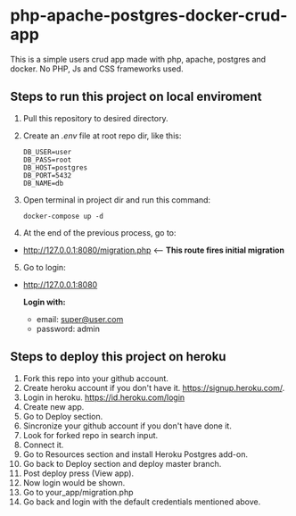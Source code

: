 # php-apache-postgres-docker-crud-app

This is a simple users crud app made with php, apache, postgres and docker.
No PHP, Js and CSS frameworks used.

## Steps to run this project on local enviroment

1. Pull this repository to desired directory.

2. Create an *.env* file at root repo dir, like this:

    ```
    DB_USER=user
    DB_PASS=root
    DB_HOST=postgres
    DB_PORT=5432
    DB_NAME=db
    ```

3. Open terminal in project dir and run this command:

    `docker-compose up -d`

4. At the end of the previous process, go to:
  * http://127.0.0.1:8080/migration.php <-- **This route fires initial migration**

5. Go to login:
  * http://127.0.0.1:8080
	
	**Login with:**
	* email: super@user.com
	* password: admin

## Steps to deploy this project on heroku

1. Fork this repo into your github account.
2. Create heroku account if you don't have it. https://signup.heroku.com/.
3. Login in heroku. https://id.heroku.com/login
4. Create new app.
5. Go to Deploy section.
6. Sincronize your github account if you don't have done it.
7. Look for forked repo in search input.
8. Connect it.
9. Go to Resources section and install Heroku Postgres add-on.
10. Go back to Deploy section and deploy master branch.
11. Post deploy press (View app).
12. Now login would be shown.
13. Go to your_app/migration.php
14. Go back and login with the default credentials mentioned above.
